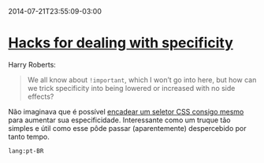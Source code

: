 ---
---

2014-07-21T23:55:09-03:00
# [Hacks for dealing with specificity](http://csswizardry.com/2014/07/hacks-for-dealing-with-specificity/)

Harry Roberts:

> We all know about `!important`, which I won’t go into here, but how can we trick specificity into being lowered or increased with no side effects?

Não imaginava que é possível [encadear um seletor CSS consigo mesmo](http://jsfiddle.net/csswizardry/3N53n/3/) para aumentar sua especificidade. Interessante como um truque tão simples e útil como esse pôde passar (aparentemente) despercebido por tanto tempo.

`lang:pt-BR`
